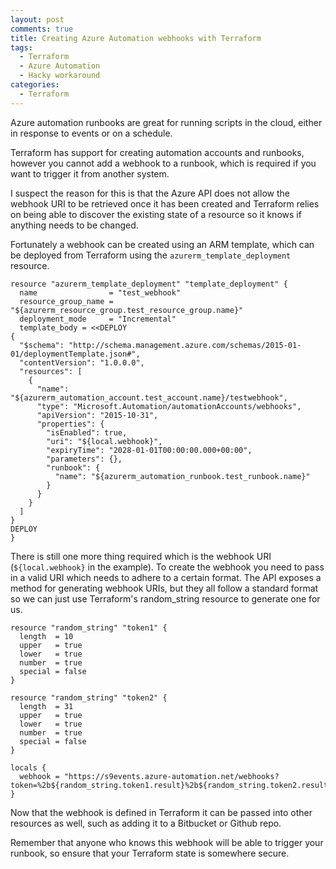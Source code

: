```yaml
---
layout: post
comments: true
title: Creating Azure Automation webhooks with Terraform
tags:
  - Terraform
  - Azure Automation
  - Hacky workaround
categories:
  - Terraform
---
```


Azure automation runbooks are great for running scripts in the cloud, either in
response to events or on a schedule.

Terraform has support for creating automation accounts and runbooks, however
you cannot add a webhook to a runbook, which is required if you want to trigger
it from another system.

I suspect the reason for this is that the Azure API does not allow the webhook
URI to be retrieved once it has been created and Terraform relies on being able
to discover the existing state of a resource so it knows if anything needs to be
changed.

Fortunately a webhook can be created using an ARM template, which can be
deployed from Terraform using the `azurerm_template_deployment` resource.

```hcl
resource "azurerm_template_deployment" "template_deployment" {
  name                = "test_webhook"
  resource_group_name = "${azurerm_resource_group.test_resource_group.name}"
  deployment_mode     = "Incremental"
  template_body = <<DEPLOY
{
  "$schema": "http://schema.management.azure.com/schemas/2015-01-01/deploymentTemplate.json#",
  "contentVersion": "1.0.0.0",
  "resources": [
    {
      "name": "${azurerm_automation_account.test_account.name}/testwebhook",
      "type": "Microsoft.Automation/automationAccounts/webhooks",
      "apiVersion": "2015-10-31",
      "properties": {
        "isEnabled": true,
        "uri": "${local.webhook}",
        "expiryTime": "2028-01-01T00:00:00.000+00:00",
        "parameters": {},
        "runbook": {
          "name": "${azurerm_automation_runbook.test_runbook.name}"
        }
      }
    }
  ]
}
DEPLOY
}
```

There is still one more thing required which is the webhook URI (`${local.webhook}` in the example).
To create the webhook you need to pass in a valid URI which needs to adhere to a certain format.
The API exposes a method for generating webhook URIs, but they all follow a standard format
so we can just use Terraform's random_string resource to generate one for us.

```hcl
resource "random_string" "token1" {
  length  = 10
  upper   = true
  lower   = true
  number  = true
  special = false
}

resource "random_string" "token2" {
  length  = 31
  upper   = true
  lower   = true
  number  = true
  special = false
}

locals {
  webhook = "https://s9events.azure-automation.net/webhooks?token=%2b${random_string.token1.result}%2b${random_string.token2.result}%3d"
}
```

Now that the webhook is defined in Terraform it can be passed into other
resources as well, such as adding it to a Bitbucket or Github repo.

Remember that anyone who knows this webhook will be able to trigger your
runbook, so ensure that your Terraform state is somewhere secure.